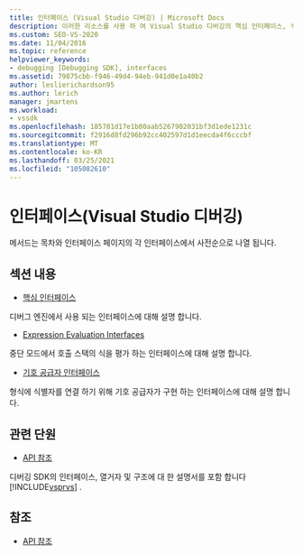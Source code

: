```yaml
---
title: 인터페이스 (Visual Studio 디버깅) | Microsoft Docs
description: 이러한 리소스를 사용 하 여 Visual Studio 디버깅의 핵심 인터페이스, 식 계산 인터페이스 및 기호 공급자 인터페이스에 대해 알아보세요.
ms.custom: SEO-VS-2020
ms.date: 11/04/2016
ms.topic: reference
helpviewer_keywords:
- debugging [Debugging SDK], interfaces
ms.assetid: 79875cbb-f946-49d4-94eb-941d0e1a40b2
author: leslierichardson95
ms.author: lerich
manager: jmartens
ms.workload:
- vssdk
ms.openlocfilehash: 185781d17e1b80aab5267902031bf3d1ede1231c
ms.sourcegitcommit: f2916d8fd296b92cc402597d1d1eecda4f6cccbf
ms.translationtype: MT
ms.contentlocale: ko-KR
ms.lasthandoff: 03/25/2021
ms.locfileid: "105082610"
---
```

# <a name="interfaces-visual-studio-debugging"></a>인터페이스(Visual Studio 디버깅)
메서드는 목차와 인터페이스 페이지의 각 인터페이스에서 사전순으로 나열 됩니다.

## <a name="in-this-section"></a>섹션 내용
- [핵심 인터페이스](../../../extensibility/debugger/reference/core-interfaces.md)

 디버그 엔진에서 사용 되는 인터페이스에 대해 설명 합니다.

- [Expression Evaluation Interfaces](../../../extensibility/debugger/reference/expression-evaluation-interfaces.md)

 중단 모드에서 호출 스택의 식을 평가 하는 인터페이스에 대해 설명 합니다.

- [기호 공급자 인터페이스](../../../extensibility/debugger/reference/symbol-provider-interfaces.md)

 형식에 식별자를 연결 하기 위해 기호 공급자가 구현 하는 인터페이스에 대해 설명 합니다.

## <a name="related-sections"></a>관련 단원
- [API 참조](../../../extensibility/debugger/reference/api-reference-visual-studio-debugging.md)

 디버깅 SDK의 인터페이스, 열거자 및 구조에 대 한 설명서를 포함 합니다 [!INCLUDE[vsprvs](../../../code-quality/includes/vsprvs_md.md)] .

## <a name="see-also"></a>참조
- [API 참조](../../../extensibility/debugger/reference/api-reference-visual-studio-debugging.md)
